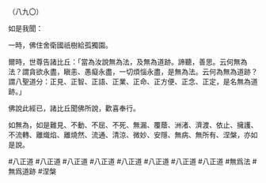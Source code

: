 （八九〇）

如是我聞：

一時，佛住舍衛國祇樹給孤獨園。

爾時，世尊告諸比丘：「當為汝說無為法，及無為道跡。諦聽，善思。云何無為法？謂貪欲永盡，瞋恚、愚癡永盡，一切煩惱永盡，是無為法。云何為無為道跡？謂八聖道分：正見、正智、正語、正業、正命、正方便、正念、正定，是名無為道跡。」

佛說此經已，諸比丘聞佛所說，歡喜奉行。

如無為，如是難見、不動、不屈、不死、無漏、覆蔭、洲渚、濟渡、依止、擁護、不流轉、離熾焰、離燒然、流通、清涼、微妙、安隱、無病、無所有、涅槃，亦如是說。



#八正道
#八正道
#八正道
#八正道
#八正道
#八正道
#八正道
#八正道
#無爲法
#無爲道跡
#涅槃
